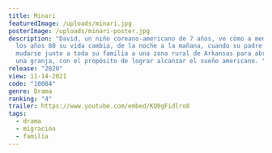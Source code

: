 ```yaml
---
title: Minari
featuredImage: /uploads/minari.jpg
posterImage: /uploads/minari-poster.jpg
description: "David, un niño coreano-americano de 7 años, ve cómo a mediados de
  los años 80 su vida cambia, de la noche a la mañana, cuando su padre decide
  mudarse junto a toda su familia a una zona rural de Arkansas para abrir allí
  una granja, con el propósito de lograr alcanzar el sueño americano. "
release: "2020"
view: 11-14-2021
code: "10084"
genre: Drama
ranking: "4"
trailer: https://www.youtube.com/embed/KQ0gFidlro8
tags:
  - drama
  - migración
  - familia
---
```

